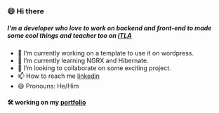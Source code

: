 ### 😄 Hi there 
##### I'm a developer who love to work on backend and front-end to made some cool things and teacher too on [ITLA](https://www.itla.edu.do/)

- 🔭 I’m currently working on a template to use it on wordpress.
- 🌱 I’m currently learning NGRX and Hibernate.
- 👯 I’m looking to collaborate on some exciting project.
- 📫 How to reach me [linkedin](https://www.linkedin.com/in/julio-j-capell%C3%A1n-v%C3%A1squez-29108018a/)
- 😄 Pronouns: He/Him

#### 🛠 working on my [portfolio](https://jcapellanvasquez.github.io/portfolio/)
